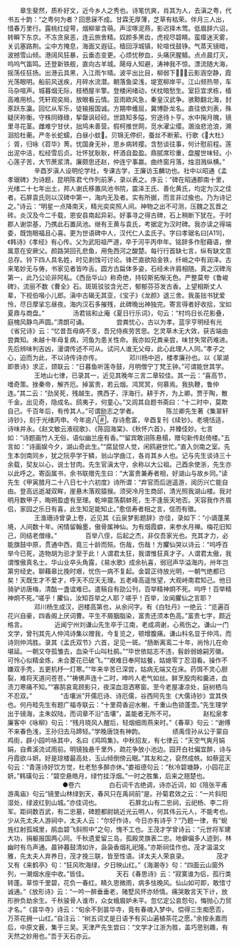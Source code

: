 <!-- { "loadSidebar": true } -->
　　章生斐然，质朴好文，近今乡人之秀也。诗笔伉爽，肖其为人，去滇之粤，代书五十韵：“之粤何为者？回思寐不成。甘霖无厚薄，芝草有枯荣。伴月三人出，惜春万里行。露桃红绽萼，烟柳翠含萌。声涩啄泥燕，影迟择木莺。低眉辞六诏，转瞬下东京。不冻贪泉恶，连云旅舍精。奴颜多黑齿，虎视尽碧睛。蛮瘴迷天雾，关讥塞路荆。尘中方掩息，海面又遐征。樯回浮城镇，轮喧伐鼓铮。气蒸天镜暗，波撼雪山倾。港阔风狂暴，云垂态变更。心烦忧秽血，头痛厌腥鲭。点点晨灯灭，呜呜气笛鸣。还登新铁舰，直向古羊城。飓母人知避，涛神我不惊。漂流随大海，摇荡任狂扬。出港云具黑，入江雨乍晴。波平出比目，柳弱下，云影涵空静，霞光荡眼明。船前风送疾，月碎水流潜。朝落鱼梁浅，堤宽柳岸平。江山频热带，车马杂喧声。城暮烟无际，枝栖屋半擎。登楼闲绪动，伏枕暗愁生。室巨宜求栋，樯高难用桢。凭轩观奕局，放眼看云情。亚雨欧风急，秦皇汉武争。骇黥翻北海，封豕跃东瀛。回忆从军乐，徒输报国诚。方期申蠖屈，冀博卧龙名。直往依刘表，殊疑厌祢衡。守株同碌碌，挈罄讽硁硁。世路知多隘，穷途待卜亨。水中掬月魄，镜里寻花茎。雌难宁甘伏，拙鸠未善营。假柯推世网，觅水濯尘缨。溷浊悲沧浪，溯洄拾杜蘅。严冬长蛇蠕，白昼小蚊。贝锦无停织，蚕丝不断萦。行歌《大杜》氵胥，归咏《苕华》菁。忧国身无补，思乡病转撄。含愁谈往事，何计慰前程。莲出泥中洁，松经雪后贞。壮怀犹耿耿，杯酒自盈盈。鼎腻席珍重，盘腥世味轻。小心莲子苦，大节蔗浆清。廉颇思还赵，仲连宁事嬴。曲终窗月落，烛泪溅纵横。”
　　
　　辛酉岁滇人设明伦学社，专课古学，王廉访玉麟功也。社中以昭通《孟孝琚碑》为诗题，昆明陈君弋作列前茅，录以表之。序云：“碑在昭通郡南十里，光绪二十七年出土，邦人谢氏移置凤池书院，震泽王氏、善化黄氏，均定为汉之佳者。石屏袁氏则以汉碑中第一，海内无及者。实有所据，而言非过揄也。乃为诗记之。”诗云：“明星一点降南天，精光奕奕照人间。神物之出不可测，压魏之瓦晋之砖。炎汉及今二千载，恩安县南起异彩。好事寻之得古碑，石上稍断下犹在。于时郡人谢崇基，乃携此石置凤池。继有王黄与袁氏，考据定为汉时碑。我亦读之得端委，既饱眼福且心喜。更为世语碑中人，汉代仁人孟氏子。字曰孝琚名曰[A11I]，《韩诗》《孝经》有心传。父为武阳祖严道，卒于河平丙申年。铭辞多作慰藉语，僚属意在安厥父。颜路哭回孔悲鱼，用免西河之酸楚。每行行首缺七言，纵有缺文意总存。铃下四人具名姓，时见剥蚀可讨论。锋芒直欲陷金铁，纤峭之中有润泽。古来笔妙无与俦，书家见者皆咋舌。圆方古扁体多姿，石经未许肩相随。真之汉碑洵第一，此乃公论非阿私。《西岳华山》称奇绝，持较斯拓惭无色。严整莫夸《鲁峻碑》，流丽不数《曹全》石。斑斑驳驳含光芒，郁郁芬芬发古香。上望相斯丈人辈，下视伯喈小儿郎。滇中古碣无其亚，《宝子》《龙颜》退三舍。我虽拙书犹爱怜，尽日摩挲忘昼夜。海内汉石多摧残，此碑晚出神独完。寄言得者好收拾，宝如夏鼎与商盘。”
　　
　　汤君铭和止庵《夏日行乐词》，句云：“村坞日长花影叠，庭槐风静鸟声圆。”清朗可诵。
　　
　　尝粪忧心，古以为孝。蓝孚亨明经有光《省兄诗》云：“忆昔吾母病不支，吾兄侍疾劳苦思。乞灵草木无大效，获吉端由尝粪知。未越十年母复病，河鱼为患关性命。我亦如兄粪亲尝，味甘失常药难进。先后辨味判吉凶，漫谓传述不可从。试问人谁无父母，此心此理人人同。”孝子之心，迫而为此，不以诗传诗亦传。
　　
　　邓川杨中迥，楼孝廉孙也。以《翠湖即景诗》求正，颈联云：“日暮鱼听莲寺鼓，月明僧宁丁梵王钟。”可谓能世其学。
　　
　　王地山七律，已录其一，近见其晚年三言二章较佳。其一云：“喜高节，嗜奇策。挫秦帝，解齐厄。掉富贵，若云烟。鸿冥冥，何慕焉。我执鞭，鲁仲连。”其二云：“劲吴死，残越生。携西子，浮海行。耕于齐，为上卿。贾于陶，散千金。出见奇，隐成名。鸱夷子，何童心。”又闾其自题书斋曰：“十二时中，莫欺自己。千百年后，有传其人。”可谓励志之学者。
　　
　　陈兰卿先生著《集翠轩诗钞》，刻于光绪丙申。今年逾八，存诗愈富，辛酉复刊《续钞》。老境恬适，诗味并永。《赵文敏云液砚歌》、《陈园海棠》、《秋怀六首》，并臻佳妙。七言如：“诗题画竹人无俗，语似幽兰座有香。”“留宾敢诩陈悬榻，赠句新传赵倚楼。”五言如：“诗画娱今夕，湖山奇此生。”“腐鼠惊人觉，闲鸥避世忙。”直入剑南之室。先生本剑南同乡，犹之阮亭学于鳞，翁山学曲江，各肖其乡人也。记与先生谈诗三十余载，契友以心，说士甘肉。先生官滇太守，余称以大公祖。己酉余使浙，先生亦以此呼之。寄函属书，余书联赠先生曰：“大富贵兼寿者相，好湖山与故乡同。”读先生《甲寅腊月二十八日七十六初度》诗所谓：“弃官而后逍遥游，阅历兴亡能自由。登高远逝凝双眸，崖悬木落观猿猴。须臾冷月生商邱，清光照我湖山楼。我对明月数甲子，晦朔盈虚有至理。乾坤震荡鹬蚌死，生不逢辰天地否。天容我作齐眉侣，家园之乐日有喜，此生知足能知止。”愈信寿者相之言，信而有徵。
　　
　　王渔珊诗曾录上卷，近见其《云泉梦影题辞》亦佳，录如下：“小谪蓬莱境，人间数十年。闲情留翰墨，傲骨属神仙。为有烟霞癖，来参水月禅。梅花旧知己，同结老僧缘。”
　　
　　百举八侄，后起之杰，非仅吾家光也。充其才力，必能旗鼓中原，贯通中西，竟三十龄而殒。伤哉，伤哉！方臞仙哭以诗云：“呜呼百举今已死，造物胡为忌才至于此！人谓君太狂，我谓惟狂真才子。人谓君太傲，我谓惟傲真名士。华山业卒头角露，《易水歌》成余杭喜，弱冠声华溢海内，卅年岂第穷经史。聊藉皋比挽时艰，忧伤一病不复起。金碧正待放光明，一朝气绝都已矣！天既生才不爱才，呼天不应天无理。五老峰高遥怅望，大观峙南君知己。他日骑驴访唐梅，清酤一盏谊难已。遣稿自有劭公刊，百举精神炯不死。呜呼！百举精神炯不死。”嗟乎！臞仙，汝知百举之人耶？嗟乎！百举，汝闻臞仙之言耶？
　　
　　邓川杨生成汉，迥楼高第也，从余问字。有《白牡丹》一绝云：“览遍百花兴自豪，四香阁上厌词曹。平生不屑胭脂染，富贵还须本色高。”富贵七字，颇近格言。
　　
　　近闻宁州刘谦山先生卒于江南，老成凋谢，心焉伤之。谦山一门文学，曾刊其先人仲鸿诗集以赠我，今复览之，顿增腹痛。谦山科名显于仲鸿，而诗则仲鸿胜。录其《孟氏双节》六首，足见一斑。“肠断离鸾二十年，尚怜儿在命堪延。一朝又夺孤雏去，血染千山叫杜鹃。”“毕世依姑志不违，髫龄弱媳嗣芳徽。可怜心似精金炼，未合菱花已破飞。”“艰难日奉阿姑餐，姑媳零丁忍泪看。操作不嫌双手秃，五更机杼一灯寒。”“年来辛苦已深尝，姑病无端又在床。药饵不灵心胆裂，难将天道问苍苍。”“祷佛声连十二时，呻吟人老气如丝。鲜烹股肉和羹进，血渍刀寒痛不知。”“寡鹄哀鸾顾影只，夜深血泪洒寒窗。至今老屋凄凉处，庭树栖乌不忍双。”
　　
　　“击壤派”开儒厄诗、诗厄儒，谷西阿先生《大儒诗钞》宜其佚也。何丹畦先生有题广福寺联云：“十里荷香迎水榭，千重山色锁蓬壶。”先生理学出于镜海，主朱奴陆，而词章不沿“击壤”，盖能者无所不可。
　　
　　赵松泉孝廉客中《咏柳》句云：“残月晓风人醒后，轻烟细雨燕来时。”《春草》句云：“谢傅不来春色浅，王孙归去马蹄轻。”学晚唐饶有神韵。
　　
　　绩禹侄孙从公于蒙自鸡街，辟小园吟咏其中，名曰《鸡鸣集》。中秋招友，有七律云：“天空气爽月娟娟，自煮溪流试雨前。明镜独悬千里外，疏花争放小池边。园开白社偏宜醉，诗与丹霞欲斗妍。好是琼楼最高处，玉山倾倒傍云眠。”其友和之，裒然成帙。如蔡蓝天句云：“青莲诗好饮方觉，杜老愁多醉亦休。”娄祖德句云：“秋冷碧塘静，小园花正妍。”韩璜句云：“碧空悬皓月，绿竹挂浮烟。”一时之胜集，后来之翘楚也。
　　
　　
　　
　　●卷六
　　
　　白石词千古绝调，诗亦近词，如《陪张平甫游禹庙》句云“镜里山林绿到天，春风只在禹祠前”是。孙菊君效之云：“一片斜阳湿处，绿波红到山城。”亦佳词也。
　　
　　石屏北山有二忠祠，云祀杨、李二将军。距祠数百武，有二忠墓，碑题都尉姚近光云明人，何其伟云元人，不能考也。少从先太夫人游祠中，太夫人云：“尔好作诗，今日亦有诗乎？”乃题一律，有“蜺旌红射孤城里，鹃血碧飞斜照中”之句，愧不工也。王茂才学曾诗云：“元世将军建大功，捐躯报国两心同。千秋遗爱留三岛，孤殿灵旗表二忠。地僻偏多人迹到，林幽时有鸟声通。晨钟暮鼓清如许，袅袅香烟礼祀隆。”亦斯祠佳作也。茂才温温文雅，先太夫人弃养日，茂才挽三联，皆至性语。详太夫人荣哀录。
　　
　　茂才又有《来鹤亭》句：“狂风吹海绿，夕日映山红。”《海潮寺》句：“四面云山窗外列，一潮烟水座中收。”皆佳。
　　
　　天石《春思诗》云：“寂寞谁为侣，孤行类转蓬。草惊千里碧，花负一春红。睛久思微雨，病多怯晚风。仙山如可即，敢惜寸诚通。”《放形诗》云：“一吟一醉垂垂老，赌墅风怀亦矫情。痛哭敢言天下计，放形拚负劫余生。千秋骏骨人谁市，众女蛾眉妒未平。忽忆定公哀怨句，悔抛心力贸才名。”《昙华寺》诗云：“旬余不到昙华寺，竟有春魂入梦中。偿得三生痴愿否，万茶花拥一山红。”自注云：“树五词丈是日语予有买山遍植茶花之愿。”余按永嘉而后，中原文薮，集于三吴。天津严先生尝曰：“文学才江浙为胜，盖巧思别趣，有天然之妙用也。”吾于天石亦云。
　　
